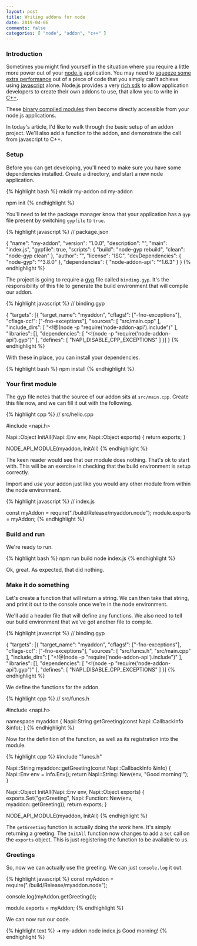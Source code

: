 ```yaml
---
layout: post
title: Writing addons for node
date: 2019-04-06
comments: false
categories: [ "node", "addon", "c++" ]
---
```


### Introduction

Sometimes you might find yourself in the situation where you require a little more power out of your [node.js](https://nodejs.org/en/) application. You may need to [squeeze some extra performance](https://www.future-processing.pl/blog/javascript-is-slow/) out of a piece of code that you simply can't achieve using [javascript](https://developer.mozilla.org/en-US/docs/Web/JavaScript) alone. Node.js provides a very [rich sdk](https://github.com/nodejs/node-addon-api) to allow application developers to create their own addons to use, that allow you to write in [C++](http://www.cplusplus.com/doc/tutorial/).

These [binary compiled modules](https://github.com/nodejs/node-gyp) then become directly accessible from your node.js applications.

In today's article, I'd like to walk through the basic setup of an addon project. We'll also add a function to the addon, and demonstrate the call from javascript to C++.

### Setup

Before you can get developing, you'll need to make sure you have some dependencies installed. Create a directory, and start a new node application.

{% highlight bash %}
mkdir my-addon
cd my-addon

npm init
{% endhighlight %}

You'll need to let the package manager know that your application has a `gyp` file present by switching `gypfile` to `true`. 

{% highlight javascript %}
// package.json

{
  "name": "my-addon",
  "version": "1.0.0",
  "description": "",
  "main": "index.js",
  "gypfile": true,
  "scripts": {
    "build": "node-gyp rebuild",
    "clean": "node-gyp clean"
  },
  "author": "",
  "license": "ISC",
  "devDependencies": {
    "node-gyp": "^3.8.0"
  },
  "dependencies": {
    "node-addon-api": "^1.6.3"
  }
}
{% endhighlight %}

The project is going to require a [gyp](https://gyp.gsrc.io/index.md) file called `binding.gyp`. It's the responsibility of this file to generate the build environment that will compile our addon.

{% highlight javascript %}
// binding.gyp

{
  "targets": [{
    "target_name": "myaddon",
    "cflags!": ["-fno-exceptions"],
    "cflags-cc!": ["-fno-exceptions"],
    "sources": [
      "src/main.cpp"
    ],
    "include_dirs": [
      "<!@(node -p \"require('node-addon-api').include\")"
    ],
    "libraries": [],
    "dependencies": [
      "<!(node -p \"require('node-addon-api').gyp\")"
    ],
    "defines": [ "NAPI_DISABLE_CPP_EXCEPTIONS" ]
  }]
}
{% endhighlight %}

With these in place, you can install your dependencies.

{% highlight bash %}
npm install
{% endhighlight %}

### Your first module

The gyp file notes that the source of our addon sits at `src/main.cpp`. Create this file now, and we can fill it out with the following.

{% highlight cpp %}
// src/hello.cpp 

#include <napi.h>

Napi::Object InitAll(Napi::Env env, Napi::Object exports) {
  return exports;
}

NODE_API_MODULE(myaddon, InitAll)
{% endhighlight %}

The keen reader would see that our module does nothing. That's ok to start with. This will be an exercise in checking that the build environment is setup correctly.

Import and *use* your addon just like you would any other module from within the node environment.

{% highlight javascript %}
// index.js

const myAddon = require("./build/Release/myaddon.node");
module.exports = myAddon;
{% endhighlight %}

### Build and run

We're ready to run.

{% highlight bash %}
npm run build
node index.js
{% endhighlight %}

Ok, great. As expected, that did nothing.

### Make it do something

Let's create a function that will return a string. We can then take that string, and print it out to the console once we're in the node environment. 

We'll add a header file that will define any functions. We also need to tell our build environment that we've got another file to compile.

{% highlight javascript %}
// binding.gyp

{
  "targets": [{
    "target_name": "myaddon",
    "cflags!": ["-fno-exceptions"],
    "cflags-cc!": ["-fno-exceptions"],
    "sources": [
      "src/funcs.h",
      "src/main.cpp"
    ],
    "include_dirs": [
      "<!@(node -p \"require('node-addon-api').include\")"
    ],
    "libraries": [],
    "dependencies": [
      "<!(node -p \"require('node-addon-api').gyp\")"
    ],
    "defines": [ "NAPI_DISABLE_CPP_EXCEPTIONS" ]
  }]
{% endhighlight %}

We define the functions for the addon.

{% highlight cpp %}
// src/funcs.h

#include <napi.h>

namespace myaddon {
  Napi::String getGreeting(const Napi::CallbackInfo &info);
}
{% endhighlight %}

Now for the definition of the function, as well as its registration into the module.

{% highlight cpp %}
#include "funcs.h"

Napi::String myaddon::getGreeting(const Napi::CallbackInfo &info) {
  Napi::Env env = info.Env();
  return Napi::String::New(env, "Good morning!");
}

Napi::Object InitAll(Napi::Env env, Napi::Object exports) {
  exports.Set("getGreeting", Napi::Function::New(env, myaddon::getGreeting));
  return exports;
}

NODE_API_MODULE(myaddon, InitAll)
{% endhighlight %}

The `getGreeting` function is actually doing *the work* here. It's simply returning a greeting. The `InitAll` function now changes to add a `Set` call on the `exports` object. This is just registering the function to be available to us.

### Greetings

So, now we can actually use the greeting. We can just `console.log` it out.

{% highlight javascript %}
const myAddon = require("./build/Release/myaddon.node");

console.log(myAddon.getGreeting());

module.exports = myAddon;
{% endhighlight %}

We can now run our code.

{% highlight text %}
➜  my-addon node index.js
Good morning!
{% endhighlight %}

